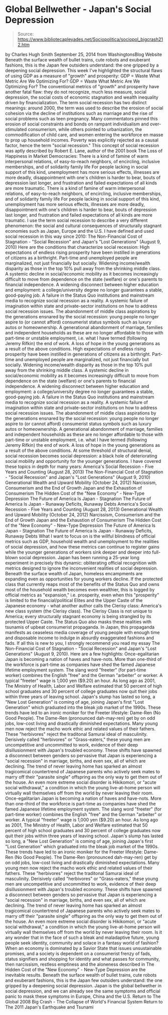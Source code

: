 # Global Bellwether - Japan's Social Depression

> Source: https://www.bibliotecapleyades.net/Sociopolitica/sociopol_bigcrash212.htm

by Charles Hugh Smith September 25, 2014 from WashingtonsBlog Website
Beneath the surface wealth
of bullet trains, cute robots and exuberant fashions,
this is the Japan few outsiders understand:
the one gripped by a deepening social depression.
This week I've highlighted the structural flaws of using GDP as a measure of "growth" and prosperity:
GDP = Waste What Metric Are We Optimizing For?
GDP = Waste
What Metric Are We Optimizing For?
The conventional metrics of "growth" and prosperity have another fatal flaw:
they do not recognize, much less measure, social depression, the social costs of economic stagnation and wealth inequality driven by financialization.
The term social recession has two distinct meanings: around 2000, the term was used to describe the erosion of social cohesion via the decline of institutions such as marriage and the rise of social problems such as teen pregnancy.
Many commentators pinned this erosion of social constraints and bonds on rampant individualism and over-stimulated consumerism, while others pointed to urbanization, the commodification of child care, and women entering the workforce en masse to prop up household incomes.
Poverty was explicitly rejected as a causal factor, hence the term "social recession."
This concept of social recession was aptly described by Robert E. Lane, author of the 2001 book The Loss of Happiness in Market Democracies:
There is a kind of famine of warm interpersonal relations, of easy-to-reach neighbors, of encircling, inclusive memberships, and of solidarity family life For people lacking in social support of this kind, unemployment has more serious effects, illnesses are more deadly, disappointment with one's children is harder to bear, bouts of depression last longer, and frustration and failed expectations of all kinds are more traumatic.
There is a kind of famine of warm interpersonal relations, of easy-to-reach neighbors, of encircling, inclusive memberships, and of solidarity family life
For people lacking in social support of this kind, unemployment has more serious effects, illnesses are more deadly, disappointment with one's children is harder to bear, bouts of depression last longer, and frustration and failed expectations of all kinds are more traumatic.
I use the term social recession to describe a very different phenomenon:
the social and cultural consequences of structurally stagnant economies such as Japan, Europe and the U.S.
I have defined and used social recession in this way since 2010:
The Non-Financial Cost of Stagnation - "Social Recession" and Japan's "Lost Generations" (August 9, 2010)
Here are the conditions that characterize social recession:
High expectations of endless rising prosperity have been instilled in generations of citizens as a birthright. Part-time and unemployed people are marginalized, not just financially but socially. Widening income/wealth disparity as those in the top 10% pull away from the shrinking middle class. A systemic decline in social/economic mobility as it becomes increasingly difficult to move from dependence on the state (welfare) or one's parents to financial independence. A widening disconnect between higher education and employment: a college/university degree no longer guarantees a stable, good-paying job. A failure in the Status Quo institutions and mainstream media to recognize social recession as a reality. A systemic failure of imagination within state and private-sector institutions on how to address social recession issues. The abandonment of middle class aspirations by the generations ensnared by the social recession: young people no longer aspire to (or cannot afford) consumerist status symbols such as luxury autos or homeownership. A generational abandonment of marriage, families and independent households as these are no longer affordable to those with part-time or unstable employment, i.e. what I have termed (following Jeremy Rifkin) the end of work. A loss of hope in the young generations as a result of the above conditions.
High expectations of endless rising prosperity have been instilled in generations of citizens as a birthright.
Part-time and unemployed people are marginalized, not just financially but socially.
Widening income/wealth disparity as those in the top 10% pull away from the shrinking middle class.
A systemic decline in social/economic mobility as it becomes increasingly difficult to move from dependence on the state (welfare) or one's parents to financial independence.
A widening disconnect between higher education and employment: a college/university degree no longer guarantees a stable, good-paying job.
A failure in the Status Quo institutions and mainstream media to recognize social recession as a reality.
A systemic failure of imagination within state and private-sector institutions on how to address social recession issues.
The abandonment of middle class aspirations by the generations ensnared by the social recession: young people no longer aspire to (or cannot afford) consumerist status symbols such as luxury autos or homeownership.
A generational abandonment of marriage, families and independent households as these are no longer affordable to those with part-time or unstable employment, i.e. what I have termed (following Jeremy Rifkin) the end of work.
A loss of hope in the young generations as a result of the above conditions.
At some threshold of structural denial, social recession becomes social depression: a black hole of deteriorating social mobility and opportunity for the younger generations.
I have covered these topics in depth for many years:
America's Social Recession - Five Years and Counting (August 28, 2013) The Non-Financial Cost of Stagnation - "Social Recession" and Japan's "Lost Generations" (August 9, 2010) Generational Wealth and Upward Mobility (October 24, 2012) Narcissism, Consumerism and the End of Growth Japan and the Exhaustion of Consumerism The Hidden Cost of the "New Economy" - New-Type Depression The Future of America Is Japan - Stagnation The Future of America Is Japan - Runaway Deficits, Runaway Debts
America's Social Recession - Five Years and Counting (August 28, 2013)
Generational Wealth and Upward Mobility (October 24, 2012)
Narcissism, Consumerism and the End of Growth
Japan and the Exhaustion of Consumerism
The Hidden Cost of the "New Economy" - New-Type Depression
The Future of America Is Japan - Stagnation
The Future of America Is Japan - Runaway Deficits, Runaway Debts
What I want to focus on is the willful blindness of official metrics such as GDP, household wealth and unemployment to the realities of social depression, and how these metrics can continue to register gains while the younger generations of workers sink deeper and deeper into full-blown social depression.
Japan has been running a 25-year long experiment in precisely this dynamic: obliterating official recognition with metrics designed to ignore the inconvenient realities of social depression.
Beneath the surface wealth of Japan, homeless encampments are expanding even as opportunities for young workers decline.
If the protected class that currently reaps most of the benefits of the Status Quo and owns most of the household wealth becomes even wealthier, this is logged by official metrics as "expansion," i.e. prosperity, even when this "prosperity" is limited to the financial/political Elites and the Upper Caste of the Japanese economy - what another author calls the Clerisy class: America's new class system (the Clerisy class).
The Clerisy Class is not unique to America; every structurally stagnant economy is being strangled by its protected Upper Caste.
The Status Quo also masks these realities with tsunamis of upbeat consumerist propaganda. In Japan, this propaganda manifests as ceaseless media coverage of young people with enough time and disposable income to indulge in absurdly exaggerated fashions and fads.
If all this is new to you, I strongly recommend you read my essay The Non-Financial Cost of Stagnation - "Social Recession" and Japan's "Lost Generations" (August 9, 2010).
Here are a few highlights:
Once-egalitarian Japan is becoming a nation of haves and have-nots. More than one-third of the workforce is part-time as companies have shed the famed Japanese lifetime employment system. The slang word "freeter" (for part-time worker) combines the English "free" and the German "arbeiter" or worker. A typical "freeter" wage is 1,000 yen ($9.20) an hour. As long ago as 2001, The Ministry of Health, Labor and Welfare estimated that 50 percent of high school graduates and 30 percent of college graduates now quit their jobs within three years of leaving school. Japan's slump has lasted so long, a "New Lost Generation" is coming of age, joining Japan's first "Lost Generation" which graduated into the bleak job market of the 1990s. These trends have led to an ironic moniker for the Freeter lifestyle: Dame-Ren (No Good People). The Dame-Ren (pronounced dah-may-ren) get by on odd jobs, low-cost living and drastically diminished expectations. Many young men now reject the macho work ethic and related values of their fathers. These "herbivores" reject the traditonal Samurai ideal of masculinity. Derisively called "herbivores" or "Grass-eaters," these young men are uncompetitive and uncommitted to work, evidence of their deep disillusionment with Japan's troubled economy. These shifts have spawned a disconnect between genders so pervasive that Japan is experiencing a "social recession" in marriage, births, and even sex, all of which are declining. The trend of never leaving home has sparked an almost tragicomical countertrend of Japanese parents who actively seek mates to marry off their "parasite single" offspring as the only way to get them out of the house. An even more extreme social disorder is Hikikomori, or "acute social withdrawal," a condition in which the young live-at-home person will virtually wall themselves off from the world by never leaving their room.
Once-egalitarian Japan is becoming a nation of haves and have-nots.
More than one-third of the workforce is part-time as companies have shed the famed Japanese lifetime employment system.
The slang word "freeter" (for part-time worker) combines the English "free" and the German "arbeiter" or worker.
A typical "freeter" wage is 1,000 yen ($9.20) an hour.
As long ago as 2001, The Ministry of Health, Labor and Welfare estimated that 50 percent of high school graduates and 30 percent of college graduates now quit their jobs within three years of leaving school.
Japan's slump has lasted so long, a "New Lost Generation" is coming of age, joining Japan's first "Lost Generation" which graduated into the bleak job market of the 1990s.
These trends have led to an ironic moniker for the Freeter lifestyle: Dame-Ren (No Good People). The Dame-Ren (pronounced dah-may-ren) get by on odd jobs, low-cost living and drastically diminished expectations.
Many young men now reject the macho work ethic and related values of their fathers. These "herbivores" reject the traditonal Samurai ideal of masculinity. Derisively called "herbivores" or "Grass-eaters," these young men are uncompetitive and uncommitted to work, evidence of their deep disillusionment with Japan's troubled economy.
These shifts have spawned a disconnect between genders so pervasive that Japan is experiencing a "social recession" in marriage, births, and even sex, all of which are declining.
The trend of never leaving home has sparked an almost tragicomical countertrend of Japanese parents who actively seek mates to marry off their "parasite single" offspring as the only way to get them out of the house.
An even more extreme social disorder is Hikikomori, or "acute social withdrawal," a condition in which the young live-at-home person will virtually wall themselves off from the world by never leaving their room.
Is it any wonder that in the face of such a bleak and maladaptive future, young people seek identity, community and solace in a fantasy world of fashion?
When an economy is dominated by a Savior State that issues unsustainable promises, and a society is dependent on a consumerist frenzy of fads, status signifiers and shopping for identity and what passes for community, then narcissism, restless emptiness and the aloneness described in The Hidden Cost of the "New Economy" - New-Type Depression are the inevitable results.
Beneath the surface wealth of bullet trains, cute robots and exuberant fashions, this is the Japan few outsiders understand: the one gripped by a deepening social depression.
Japan is the global bellwether in social depression, and we can already see the same symptoms and official panic to mask these symptoms in Europe, China and the U.S.
Return to The Global 2008 Big Crash - The Collapse of World's Financial System
Return to The 2011 Japan's Earthquake and Tsunami
